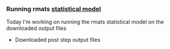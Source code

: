 ### Running rmats [statistical model](https://github.com/Xinglab/rmats-turbo#running-the-statistical-model-separately) 
Today I'm working on running the rmats statistical model on the downloaded output files 

- Downloaded post step output files
